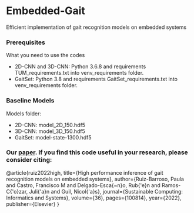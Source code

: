 # Embedded-Gait
 Efficient implementation of gait recognition models on embedded systems
 
### Prerequisites
What you need to use the codes 
* 2D-CNN and 3D-CNN: 
Python 3.6.8 and requirements TUM_requirements.txt into venv_requirements folder.
* GaitSet:
Python 3.8 and requirements GaitSet_requirements.txt into venv_requirements folder.

### Baseline Models
Models folder:
* 2D-CNN: model_2D_150.hdf5
* 3D-CNN: model_3D_150.hdf5
* GaitSet: model-state-1300.hdf5 


### Our [paper](https://www.sciencedirect.com/science/article/pii/S2210537922001457).  If you find this code useful in your research, please consider citing:

 @article{ruiz2022high,
   title={High performance inference of gait recognition models on embedded systems},
   author={Ruiz-Barroso, Paula and Castro, Francisco M and Delgado-Esca{\~n}o, Rub{\'e}n and Ramos-C{\'o}zar, Juli{\'a}n and Guil, Nicol{\'a}s},
   journal={Sustainable Computing: Informatics and Systems},
   volume={36},
   pages={100814},
   year={2022},
   publisher={Elsevier}
 }
